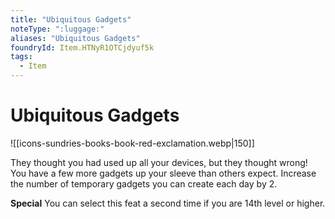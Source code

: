 ```yaml
---
title: "Ubiquitous Gadgets"
noteType: ":luggage:"
aliases: "Ubiquitous Gadgets"
foundryId: Item.HTNyR1OTCjdyuf5k
tags:
  - Item
---
```


# Ubiquitous Gadgets
![[icons-sundries-books-book-red-exclamation.webp|150]]

They thought you had used up all your devices, but they thought wrong! You have a few more gadgets up your sleeve than others expect. Increase the number of temporary gadgets you can create each day by 2.

**Special** You can select this feat a second time if you are 14th level or higher.
